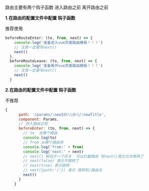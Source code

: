 

路由主要有两个钩子函数  进入路由之前 离开路由之前

**1.在路由的配置文件中配置 钩子函数**

推荐使用



```javascript
beforeRouteEnter: (to, from, next) => {
    console.log('准备进入vue页面路由模板！！！')
    // 注意一定要写next()
    next()
  },
  beforeRouteLeave: (to, from, next) => {
    console.log('准备离开vue页面路由模板！！！')
    // 注意一定要写next()
    next()
  }
```



**2.在路由的配置文件中配置 钩子函数**

不推荐

```javascript
{
      path: '/params/:newId(\\d+)/:newTitle',
      component: Params,
      // 进入路由之前 
      beforeEnter: (to, from, next) => {
        // to  去哪个路由
        console.log(to)
        // from 从哪个路由来
        console.log('from:' + from)
        console.log('next:' + next)
        // next() 相当于一个开关  可以拦截路由 写next()表示允许跳转了
        // next(false) 表示不跳转了
        // next(true) 表示跳转
        // next({path:'/'}) 表示 跳转到/路由去
        next()
      }
    }
```

